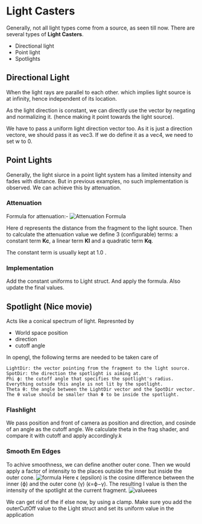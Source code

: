 # Light Casters

Generally, not all light types come from a source, as seen till now. There are several types of **Light Casters**.
- Directional light
- Point light
- Spotlights

## Directional Light

When the light rays are parallel to each other. which implies light source is at infinity, hence independent of its location.

As the light direction is constant, we can directly use the vector by negating and normalizing it. (hence making it point towards the light source).

We have to pass a uniform light direction vector too.
As it is just a direction vectore, we should pass it as vec3. If we do define it as a vec4, we need to set w to 0.

## Point Lights
Generally, the light siurce in a point light system has a limited intensity and fades with distance. But in previous examples, no such implementation is observed.
We can achieve this by attenuation.

### Attenuation

Formula for attenuation:-
![Attenuation Formula](https://i.ibb.co/C7FLZ1v/Screenshot-2020-04-09-at-7-23-58-AM.png)

Here d represents the distance from the fragment to the light source. Then to calculate the attenuation value we define 3 (configurable) terms: a constant term **Kc**, a linear term **Kl** and a quadratic term **Kq**. 

The constant term is usually kept at 1.0 .

### Implementation
Add the constant uniforms to Light struct. And apply the formula. Also update the final values.

## Spotlight  (Nice movie)

Acts like a conical spectrum of light. Represnted by 
- World space position
- direction
- cutoff angle

In opengl, the following terms are needed to be taken care of

    LightDir: the vector pointing from the fragment to the light source.
    SpotDir: the direction the spotlight is aiming at.
    Phi ϕ: the cutoff angle that specifies the spotlight's radius. Everything outside this angle is not lit by the spotlight.
    Theta θ: the angle between the LightDir vector and the SpotDir vector. The θ value should be smaller than Φ to be inside the spotlight.

### Flashlight
We pass position and front of camera as position and direction, and cosinde of an angle as the cutoff angle.
We calculate theta in the frag shader, and compare it with cutoff and apply accordingly.k

### Smooth Em Edges

To achive smoothness, we can define another outer cone. Then we would apply a factor of intensity to the places outside the inner but inside the outer cone.
![formula](https://i.ibb.co/pJ3sTnw/Screenshot-2020-04-09-at-8-41-11-AM.png)
Here ϵ (epsilon) is the cosine difference between the inner (ϕ) and the outer cone (γ) (ϵ=ϕ−γ). The resulting I value is then the intensity of the spotlight at the current fragment. 
![valueees](https://i.ibb.co/DzbGLjG/Screenshot-2020-04-09-at-8-45-59-AM.png)

We can get rid of the if else now, by using a clamp.
 Make sure you add the outerCutOff value to the Light struct and set its uniform value in the application
